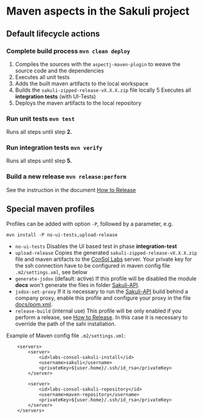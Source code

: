 # Maven aspects in the Sakuli project

## Default lifecycle actions
### Complete build process `mvn clean deploy`
 1. Compiles the sources with the `aspectj-maven-plugin` to weave the source code and the dependencies
 2. Executes all unit tests
 3. Adds the built maven artifacts to the local workspace
 4. Builds the `sakuli-zipped-release-vX.X.X.zip` file locally
 5  Executes all **integration tests** (with UI-Tests)
 6. Deploys the maven artifacts to the local repository
 
### Run unit tests `mvn test`
 Runs all steps until step **2.**
 
### Run integration tests `mvn verify`
 Runs all steps until step **5.**
 
### Build a new release `mvn release:perform`
 See the instruction in the document [How to Release](how-to-release.md)
 
## Special maven profiles
Profiles can be added with option `-P`, followed by a parameter, e.g. 

	mvn install -P no-ui-tests,upload-release

* `no-ui-tests` Disables the UI based test in phase **integration-test**
* `upload-release` Copies the generated `sakuli-zipped-release-vX.X.X.zip` file and maven artifacts to the [ConSol Labs](http://labs.consol.de/sakuli/) server. Your private key for the ssh connection have to be configured in maven config file `.m2/settings.xml`, see below 
* `generate-jsdox` (default: active) If this profile will be disabled the module **docs** won't generate the files in folder [Sakuli-API](../api).
* `jsdox-set-proxy` If it is necessary to run the [Sakuli-API](../api) build behind a company proxy, enable this profile and configure your
 proxy in the file [docs/pom.xml](../pom.xml).
* `release-build` (internal use)
 This profile will be only enabled if you perform a release, see [How to Release](how-to-release.md). In this case it is necessary to override the path of the sahi installation.

Example of Maven config file `.m2/settings.xml`:

  ```
      <servers>
          <server>
              <id>labs-consol-sakuli-install</id>
              <username>sakuli</username>
              <privateKey>${user.home}/.ssh/id_rsa</privateKey>
          </server>
  
          <server>
              <id>labs-consol-sakuli-repository</id>
              <username>maven-repository</username>
              <privateKey>${user.home}/.ssh/id_rsa</privateKey>
          </server>
      </servers>

  ```
 
 
                                                                   
